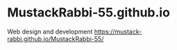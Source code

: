 # MustackRabbi-55.github.io
Web design and development
https://mustack-rabbi.github.io/MustackRabbi-55/
